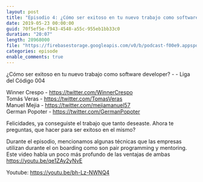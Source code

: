 ```yaml
---
layout: post
title: "Episodio 4: ¿Cómo ser exitoso en tu nuevo trabajo como software developer?"
date: 2019-05-23 00:00:00
guid: 70f5ef5e-f943-4548-a55c-955eb1bb33c0
duration: "20:07"
length: 28968000
file: "https://firebasestorage.googleapis.com/v0/b/podcast-f00e9.appspot.com/o/2019-05-23-Como-ser-exitoso-en-tu-nuevo-trabajo-como-software-developer.mp3?alt=media&amp;token=333ea58a-70ca-4c81-9010-ec74fa408bf2"
categories: episode
enable_comments: true
---
```


¿Cómo ser exitoso en tu nuevo trabajo como software developer? -  - Liga del Código 004

Winner Crespo - https://twitter.com/WinnerCrespo
<br/>Tomás Veras - https://twitter.com/TomasVeras
<br/>Manuel Mejia - https://twitter.com/mejiamanuel57
<br/>German Popoter - https://twitter.com/GermanPopoter

Felicidades, ya conseguiste el trabajo que tanto deseaste. Ahora te preguntas, que hacer para ser exitoso en el mismo?

Durante el episodio, mencionamos algunas técnicas que las empresas utilizan durante el on boarding como son pair programming  y mentoring. Este video habla un poco más profundo de las ventajas de ambas https://youtu.be/qe1ZAy2yNvE

Youtube: https://youtu.be/bh-Lz-NWNQ4
